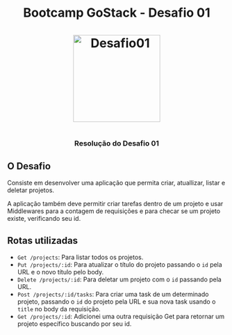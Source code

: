 <h1 align="center">
  <strong>Bootcamp GoStack - Desafio 01</strong>
  <br />
  <br />
  <img alt="Desafio01" src="https://rocketseat-cdn.s3-sa-east-1.amazonaws.com/bootcamp-header.png" width="200px" />
<h1/>

<h3 align="center">
  Resolução do Desafio 01 
</h3>

## O Desafio

Consiste em desenvolver uma aplicação que permita criar, atuallizar, listar e deletar projetos.

A aplicação também deve permitir criar tarefas dentro de um projeto e usar Middlewares para a contagem de requisições
e para checar se um projeto existe, verificando seu id.

## Rotas utilizadas

- `Get /projects`: Para listar todos os projetos.
- `Put /projects/:id`: Para atualizar o título do projeto passando o `id` pela URL e o novo título pelo body.
- `Delete /projects/:id`: Para deletar um projeto com o `id` passando pela URL.
- `Post /projects/:id/tasks`: Para criar uma task de um determinado projeto, passando o `id` do projeto pela URL e sua nova task usando o `title` no body da requisição.
- `Get /projects/:id`: Adicionei uma outra requisição Get para retornar um projeto específico buscando por seu id.
